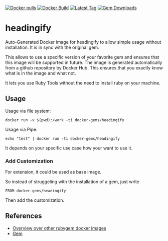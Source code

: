 [![Docker pulls](https://img.shields.io/docker/pulls/rubygem/headingify.svg)](https://hub.docker.com/r/rubygem/headingify/)
[![Docker Build](https://img.shields.io/docker/automated/rubygem/headingify.svg)](https://hub.docker.com/r/rubygem/headingify/)
[![Latest Tag](https://img.shields.io/github/tag/docker-rubygem/headingify.svg)](https://hub.docker.com/r/rubygem/headingify/)
[![Gem Downloads](https://img.shields.io/gem/dt/headingify.svg)](https://rubygems.org/gems/headingify/)
# headingify

Auto-Generated Docker image for headingify to allow simple usage without installation.
It is in sync with the original gem.

This allows to use a specific version of your favorite gem and ensures that this image will be supported in future.
The image is generated automatically from a github repository by Docker Hub.
This ensures that you exactly know what is in the image and what not.

It lets you use Ruby Tools without the need to install ruby on your machine.

## Usage

Usage via file system:

`docker run -v $(pwd):/work -ti docker-gems/headingify`

Usage via Pipe:

`echo "test" | docker run -ti docker-gems/headingify`

It depends on your specific use case how your want to use it.

### Add Customization

For extension, it could be used as base image.

So instead of struggeling with the installation of a gem, just write

`FROM docker-gems/headingify`

Then add the customization.

## References

 - [Overview over other rubygem docker images](https://github.com/thinkbot/docker-rubygem)
 - [Gem](https://rubygems.org/gems/headingify/)
